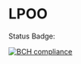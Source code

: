 # LPOO

Status Badge:


[![BCH compliance](https://bettercodehub.com/edge/badge/jmcsilva98/LPOO?branch=master&token=0bd94e82dbfbc0002c6eafda38851e8ce7c35c0a)](https://bettercodehub.com/)
